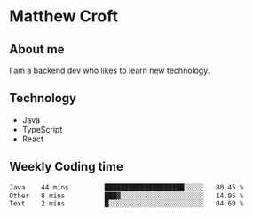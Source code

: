# Matthew Croft

## About me
I am a backend dev who likes to learn new technology. 

## Technology
- Java
- TypeScript
- React

## Weekly Coding time
<!--START_SECTION:waka-->

```txt
Java    44 mins         ████████████████████░░░░░   80.45 %
Other   8 mins          ███▓░░░░░░░░░░░░░░░░░░░░░   14.95 %
Text    2 mins          █░░░░░░░░░░░░░░░░░░░░░░░░   04.60 %
```

<!--END_SECTION:waka-->
